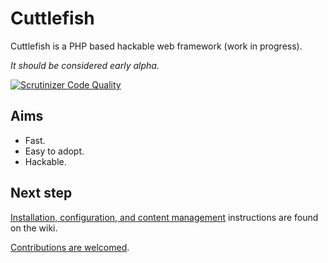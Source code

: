 # Cuttlefish
Cuttlefish is a PHP based hackable web framework (work in progress). 

_It should be considered early alpha._

[![Scrutinizer Code Quality](https://scrutinizer-ci.com/g/svandragt/carbon/badges/quality-score.png?b=master)](https://scrutinizer-ci.com/g/svandragt/carbon/?branch=master)

## Aims

* Fast.
* Easy to adopt.
* Hackable.

## Next step

[Installation, configuration, and content management](https://github.com/svandragt/cuttlefish/wiki)
instructions are found on the wiki.

[Contributions are welcomed](https://github.com/svandragt/cuttlefish/issues). 
